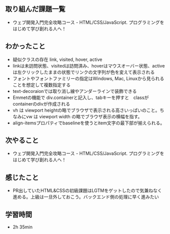 ## 取り組んだ課題一覧
- ウェブ開発入門完全攻略コース - HTML/CSS/JavaScript. プログラミングをはじめて学び創れる人へ！
## わかったこと
- 疑似クラスの存在 link, visited, hover, active
- linkは未訪問状態、visitedは訪問済み、hoverはマウスオーバー状態、activeは左クリックしたままの状態でリンクの文字列が色を変えて表示される
- フォントやフォントファミリーの指定はWindows, Mac, Linuxから見られることを想定して複数指定する
- text-decoraionでは取り消し線やアンダーラインで装飾できる
- Emmetの機能で div.containerと記入し、tabキーを押すと　classがcontainerのdivが作成される
- vh は viewport heightの略でブラウザで表示される高さいっぱいのこと。ちなみにvw は viewport width の略でブラウザ表示の横幅を指す。
- align-itemsプロパティでbaselineを使うとitem文字の最下部が揃えられる。
## 次やること
- ウェブ開発入門完全攻略コース - HTML/CSS/JavaScript. プログラミングをはじめて学び創れる人へ！
## 感じたこと
- PR出していたHTML&CSSの初級課題はLGTMをゲットしたので気兼ねなく進める。上級は一旦外しておこう。バックエンド側の処理に早く進みたい
## 学習時間
- 2h 35min
